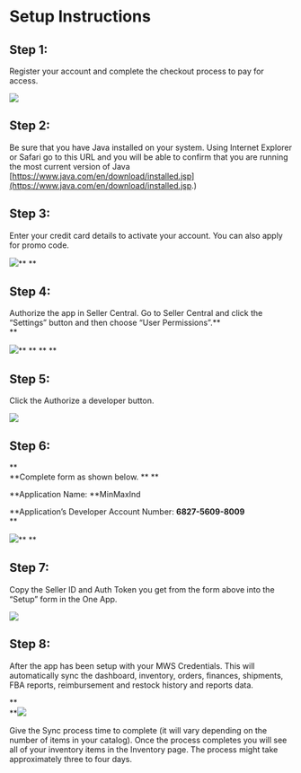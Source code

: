 # Setup Instructions

## **Step 1:**

Register your account and complete the checkout process to pay for access.

![](https://lh6.googleusercontent.com/bP8LUTR-71oLmcfIXBII3OSSKG9h6XHHIks0r86UT7R6Z6KIaVWKjct44rD9sYnIAhmnCzMo59fgGPiVELrWhZZGwYP1zUW5uDKMe7IpieHen5am-PyjCaV_C1PjQ9wLMBZ9CVxB)

## Step 2:

Be sure that you have Java installed on your system. Using Internet Explorer or Safari go to this URL and you will be able to confirm that you are running the most current version of Java [https://www.java.com/en/download/installed.jsp](https://www.java.com/en/download/installed.jsp.)

## Step 3:

Enter your credit card details to activate your account. You can also apply for promo code.

![](https://lh3.googleusercontent.com/-CenTovIVYIBzqJPTPrKOo2Xu8XjYRAS2WdVuOVA76pNSTjJqOTUSwjEsG7JSJ-S6CQqGEgnkhuH6PeWbNob8Q01S-Hkyik5UsTCZs4GZ37MnuIw7RYj3kAfK6hYN9PUADs2wlhV)**   **

## Step 4:

Authorize the app in Seller Central. Go to Seller Central and click the “Settings” button and then choose “User Permissions”.**                     
**

![](https://lh6.googleusercontent.com/hj0LV7A9EqCi2y66XBAEy2Sx_byd6uhYDkKTIAe2L9DCDGOpNFEHgrfGZqst_etdyU3nGsq7ddBOmEHNAfpsSIOTH3C510p2gn9Ihkd2KW7MTWlLDGwT3Yo9afsGwfjHMiVJNzTV)**  ** **   **

## Step 5:

Click the Authorize a developer button.

![](https://lh4.googleusercontent.com/yHenpS27H1MtgTdwQpLT4HR-2VfGvKeNLzFUpLPuf_SjIVtFaopTd7ULKmLvDvW5-dej9ef_oeCK9D4yNW60gaOa3fPLs3TRaB2HjEEDq8J2xmkHfmwfuLXww8H9oaEiYdX5aIwr)

## Step 6:

**              
**Complete form as shown below.  **          **

**Application Name: **MinMaxInd

**Application’s Developer Account Number: **6827-5609-8009**                            
**

![](https://lh4.googleusercontent.com/uUcucOh1n9EPBZuHbXsUgzM8FDXbO7eNM7yMpXHQnSAiN2IwL55vGvLO_M24pqo36FC62MRptLIyGs0nPZyqL0uWk6QoTThRM1gKu0UPBTwOkKuc3tTSbkWM1Xae7Ts2TAV_28r2)**      **

## Step 7:

Copy the Seller ID and Auth Token you get from the form above into the “Setup” form in the One App.

![](https://lh3.googleusercontent.com/kCuA57L2fHSHa1cRRZ5piWRjHnYQqQ0AhIxX_8EMiLbkhTc65sIyUBWXZVxuKpdi4Bwx3Renx4xbSMOCc91aoVRUAnRBgL-73RzgNAoM8Qqt-iatqQqWAIkAY_sBbI0vbZQ3St8z)

## Step 8:

After the app has been setup with your MWS Credentials. This will automatically sync the dashboard, inventory, orders, finances, shipments, FBA reports, reimbursement and restock history and reports data.

**                        
**![](https://lh4.googleusercontent.com/slL04rX1OmAzSgITQSQCqrj2EIr5OO-09JeXFqi9CkKTN2vWiMN2TbNR26Ma-X0oHlK6XqJIEx3wmDYJ4pTy4krC7-RC84H7u8acjaH_MqO_CJnhNyXJ78Sp6O6LWlmMlQI2c1tq)

Give the Sync process time to complete \(it will vary depending on the number of items in your catalog\). Once the process completes you will see all of your inventory items in the Inventory page. The process might take approximately three to four days.

